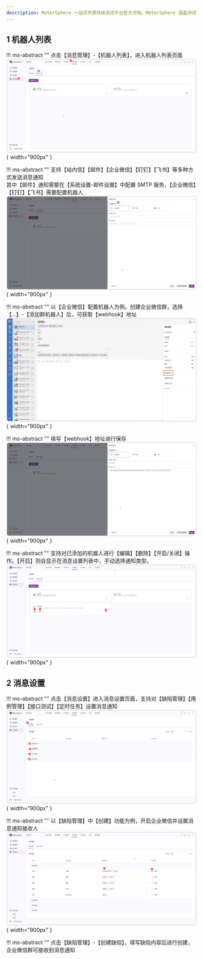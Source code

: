 ```yaml
---
description: MeterSphere 一站式开源持续测试平台官方文档。MeterSphere 涵盖测试管理、接口测试、UI 测试和性能测试等功能，全面兼容 JMeter、Selenium 等主流开源标准，有效助力开发和测试团队充分利用云弹性进行高度可 扩展的自动化测试，加速高质量的软件交付。
---
```


## 1 机器人列表
!!! ms-abstract ""
    点击【消息管理】-【机器人列表】，进入机器人列表页面
![!机器人列表](../../img/project_management/message_management/机器人列表.png){ width="900px" }

!!! ms-abstract ""
    支持【站内信】【邮件】【企业微信】【钉钉】【飞书】等多种方式发送消息通知<br>
    其中【邮件】通知需要在【系统设置-邮件设置】中配置 SMTP 服务，【企业微信】【钉钉】【飞书】需要配置机器人
![!创建webhook机器人](../../img/project_management/message_management/创建webhook机器人.png){ width="900px" }

!!! ms-abstract ""
    以【企业微信】配置机器人为例。创建企业微信群，选择【...】-【添加群机器人】后，可获取【webhook】地址
![!创建webhook机器人](../../img/project_management/message_management/群创建机器人.png){ width="900px" }

!!! ms-abstract ""
    填写【webhook】地址进行保存
![!创建webhook机器人](../../img/project_management/message_management/填写企业微信具体信息.png){ width="900px" }

!!! ms-abstract ""
    支持对已添加的机器人进行【编辑】【删除】【开启/关闭】操作。【开启】则会显示在消息设置列表中，手动选择通知类型。
![!创建webhook机器人](../../img/project_management/message_management/企业微信机器人功能.png){ width="900px" }

## 2 消息设置 
!!! ms-abstract ""
    点击【消息设置】进入消息设置页面，支持对【缺陷管理】【用例管理】【接口测试】【定时任务】设置消息通知
![!自定义模板](../../img/project_management/message_management/消息设置页面.png){ width="900px" } 

!!! ms-abstract ""
    以【缺陷管理】中【创建】功能为例，开启企业微信并设置消息通知接收人
![!自定义模板](../../img/project_management/message_management/缺陷创建通知.png){ width="900px" } 

!!! ms-abstract ""
    点击【缺陷管理】-【创建缺陷】，填写缺陷内容后进行创建，企业微信群可接收到消息通知


    